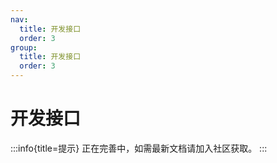 ```yaml
---
nav:
  title: 开发接口
  order: 3
group:
  title: 开发接口
  order: 3
---
```


# 开发接口

:::info{title=提示}
正在完善中，如需最新文档请加入社区获取。
:::
